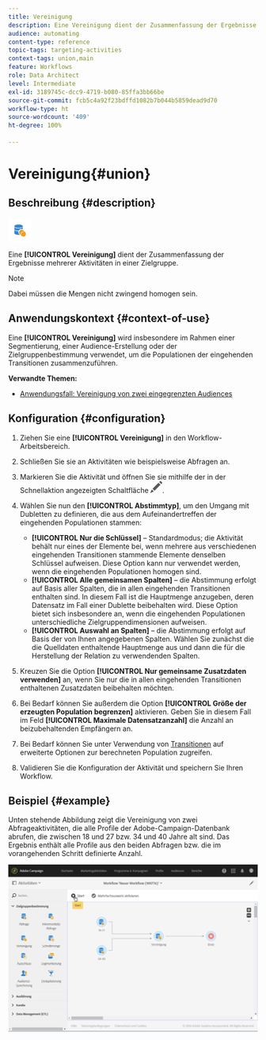 ```yaml
---
title: Vereinigung
description: Eine Vereinigung dient der Zusammenfassung der Ergebnisse mehrerer Aktivitäten in einer Zielgruppe.
audience: automating
content-type: reference
topic-tags: targeting-activities
context-tags: union,main
feature: Workflows
role: Data Architect
level: Intermediate
exl-id: 3189745c-dcc9-4719-b080-85ffa3bb66be
source-git-commit: fcb5c4a92f23bdffd1082b7b044b5859dead9d70
workflow-type: ht
source-wordcount: '409'
ht-degree: 100%

---
```


# Vereinigung{#union}

## Beschreibung {#description}

![](assets/union.png)

Eine **[!UICONTROL Vereinigung]** dient der Zusammenfassung der Ergebnisse mehrerer Aktivitäten in einer Zielgruppe.

>[!NOTE]
>
>Dabei müssen die Mengen nicht zwingend homogen sein.

## Anwendungskontext      {#context-of-use}

Eine **[!UICONTROL Vereinigung]** wird insbesondere im Rahmen einer Segmentierung, einer Audience-Erstellung oder der Zielgruppenbestimmung verwendet, um die Populationen der eingehenden Transitionen zusammenzuführen.

**Verwandte Themen:**

* [Anwendungsfall: Vereinigung von zwei eingegrenzten Audiences](../../automating/using/union-on-two-refined-audiences.md)

## Konfiguration {#configuration}

1. Ziehen Sie eine **[!UICONTROL Vereinigung]** in den Workflow-Arbeitsbereich.
1. Schließen Sie sie an Aktivitäten wie beispielsweise Abfragen an.
1. Markieren Sie die Aktivität und öffnen Sie sie mithilfe der in der Schnellaktion angezeigten Schaltfläche ![](assets/edit_darkgrey-24px.png).
1. Wählen Sie nun den **[!UICONTROL Abstimmtyp]**, um den Umgang mit Dubletten zu definieren, die aus dem Aufeinandertreffen der eingehenden Populationen stammen:

   * **[!UICONTROL Nur die Schlüssel]** – Standardmodus; die Aktivität behält nur eines der Elemente bei, wenn mehrere aus verschiedenen eingehenden Transitionen stammende Elemente denselben Schlüssel aufweisen. Diese Option kann nur verwendet werden, wenn die eingehenden Populationen homogen sind.
   * **[!UICONTROL Alle gemeinsamen Spalten]** – die Abstimmung erfolgt auf Basis aller Spalten, die in allen eingehenden Transitionen enthalten sind. In diesem Fall ist die Hauptmenge anzugeben, deren Datensatz im Fall einer Dublette beibehalten wird. Diese Option bietet sich insbesondere an, wenn die eingehenden Populationen unterschiedliche Zielgruppendimensionen aufweisen.
   * **[!UICONTROL Auswahl an Spalten]** – die Abstimmung erfolgt auf Basis der von Ihnen angegebenen Spalten. Wählen Sie zunächst die die Quelldaten enthaltende Hauptmenge aus und dann die für die Herstellung der Relation zu verwendenden Spalten.

1. Kreuzen Sie die Option **[!UICONTROL Nur gemeinsame Zusatzdaten verwenden]** an, wenn Sie nur die in allen eingehenden Transitionen enthaltenen Zusatzdaten beibehalten möchten.
1. Bei Bedarf können Sie außerdem die Option **[!UICONTROL Größe der erzeugten Population begrenzen]** aktivieren. Geben Sie in diesem Fall im Feld **[!UICONTROL Maximale Datensatzanzahl]** die Anzahl an beizubehaltenden Empfängern an.
1. Bei Bedarf können Sie unter Verwendung von [Transitionen](../../automating/using/activity-properties.md) auf erweiterte Optionen zur berechneten Population zugreifen.
1. Validieren Sie die Konfiguration der Aktivität und speichern Sie Ihren Workflow.

## Beispiel  {#example}

Unten stehende Abbildung zeigt die Vereinigung von zwei Abfrageaktivitäten, die alle Profile der Adobe-Campaign-Datenbank abrufen, die zwischen 18 und 27 bzw. 34 und 40 Jahre alt sind. Das Ergebnis enthält alle Profile aus den beiden Abfragen bzw. die im vorangehenden Schritt definierte Anzahl.

![](assets/wkf_union_example.png)
